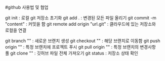 #github 사용법 및 협업

git init : 로컬 git 저장소 초기화
git add . : 변경된 모든 파일 올리기
git commit -m "content" : 커밋을 함
git remote add origin "url.git" : 클라우드에 있는 저장소와 로컬을 연결

git branch "" : 새로운 브랜치 생성
git checkout "" : 해당 브랜치로 이동함
git push origin "" : 특정 브랜치에 프로젝트 푸시
git pull origin "" : 특정 브랜치의 변경사항 풀
git clone "" : 깃허브 파일 전체 가져오기
git status : 저장소 상태 확인